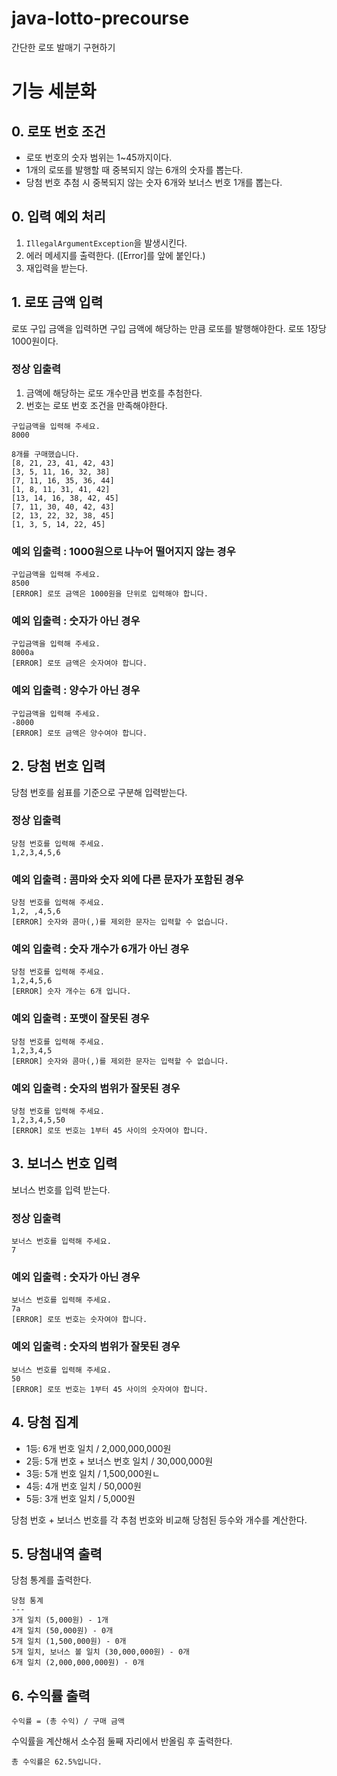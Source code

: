 # java-lotto-precourse
간단한 로또 발매기 구현하기

# 기능 세분화

## 0. 로또 번호 조건
- 로또 번호의 숫자 범위는 1~45까지이다.
- 1개의 로또를 발행할 때 중복되지 않는 6개의 숫자를 뽑는다.
- 당첨 번호 추첨 시 중복되지 않는 숫자 6개와 보너스 번호 1개를 뽑는다.

## 0. 입력 예외 처리
1. ```IllegalArgumentException```을 발생시킨다.
2. 에러 메세지를 출력한다. ([Error]를 앞에 붙인다.)
3. 재입력을 받는다.

## 1. 로또 금액 입력
로또 구입 금액을 입력하면 구입 금액에 해당하는 만큼 로또를 발행해야한다.
로또 1장당 1000원이다.

### 정상 입출력
1. 금액에 해당하는 로또 개수만큼 번호를 추첨한다.
2. 번호는 로또 번호 조건을 만족해야한다.
```
구입금액을 입력해 주세요.
8000

8개를 구매했습니다.
[8, 21, 23, 41, 42, 43] 
[3, 5, 11, 16, 32, 38] 
[7, 11, 16, 35, 36, 44] 
[1, 8, 11, 31, 41, 42] 
[13, 14, 16, 38, 42, 45] 
[7, 11, 30, 40, 42, 43] 
[2, 13, 22, 32, 38, 45] 
[1, 3, 5, 14, 22, 45]
```

### 예외 입출력 : 1000원으로 나누어 떨어지지 않는 경우
```
구입금액을 입력해 주세요.
8500
[ERROR] 로또 금액은 1000원을 단위로 입력해야 합니다.
```

### 예외 입출력 : 숫자가 아닌 경우
```
구입금액을 입력해 주세요.
8000a
[ERROR] 로또 금액은 숫자여야 합니다.
```

### 예외 입출력 : 양수가 아닌 경우
```
구입금액을 입력해 주세요.
-8000
[ERROR] 로또 금액은 양수여야 합니다.
```

## 2. 당첨 번호 입력
당첨 번호를 쉼표를 기준으로 구분해 입력받는다.

### 정상 입출력
```
당첨 번호를 입력해 주세요.
1,2,3,4,5,6
```

### 예외 입출력 : 콤마와 숫자 외에 다른 문자가 포함된 경우
```
당첨 번호를 입력해 주세요.
1,2, ,4,5,6
[ERROR] 숫자와 콤마(,)를 제외한 문자는 입력할 수 없습니다.
```

### 예외 입출력 : 숫자 개수가 6개가 아닌 경우
```
당첨 번호를 입력해 주세요.
1,2,4,5,6
[ERROR] 숫자 개수는 6개 입니다.
```

### 예외 입출력 : 포맷이 잘못된 경우
```
당첨 번호를 입력해 주세요.
1,2,3,4,5
[ERROR] 숫자와 콤마(,)를 제외한 문자는 입력할 수 없습니다.
```

### 예외 입출력 : 숫자의 범위가 잘못된 경우
```
당첨 번호를 입력해 주세요.
1,2,3,4,5,50
[ERROR] 로또 번호는 1부터 45 사이의 숫자여야 합니다.
```

## 3. 보너스 번호 입력
보너스 번호를 입력 받는다.

### 정상 입출력
```
보너스 번호를 입력해 주세요.
7
```

### 예외 입출력 : 숫자가 아닌 경우
```
보너스 번호를 입력해 주세요.
7a
[ERROR] 로또 번호는 숫자여야 합니다.
```

### 예외 입출력 : 숫자의 범위가 잘못된 경우
```
보너스 번호를 입력해 주세요.
50
[ERROR] 로또 번호는 1부터 45 사이의 숫자여야 합니다.
```

## 4. 당첨 집계
- 1등: 6개 번호 일치 / 2,000,000,000원
- 2등: 5개 번호 + 보너스 번호 일치 / 30,000,000원
- 3등: 5개 번호 일치 / 1,500,000원ㄴ
- 4등: 4개 번호 일치 / 50,000원
- 5등: 3개 번호 일치 / 5,000원

당첨 번호 + 보너스 번호를 각 추첨 번호와 비교해 당첨된 등수와 개수를 계산한다.

## 5. 당첨내역 출력
당첨 통계를 출력한다.
```
당첨 통계
---
3개 일치 (5,000원) - 1개
4개 일치 (50,000원) - 0개
5개 일치 (1,500,000원) - 0개
5개 일치, 보너스 볼 일치 (30,000,000원) - 0개
6개 일치 (2,000,000,000원) - 0개
```

## 6. 수익률 출력
```
수익률 = (총 수익) / 구매 금액
```
수익률을 계산해서 소수점 둘째 자리에서 반올림 후 출력한다.

```
총 수익률은 62.5%입니다.
```
